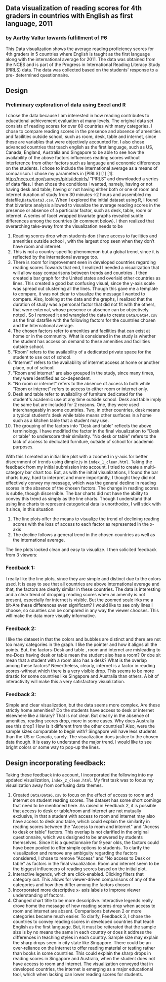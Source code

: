 ## Data visualization of reading scores for 4th graders in countries with English as first language, 2011

### by Aarthy Vallur towards fulfillment of P6

This Data visualization shows the average reading proficiency scores for 4th graders in 5 countries where English is taught as the first language along with the international average for 2011. The data was obtained from the NCES and is part of the Progress in International Reading Literacy Study (PIRLS) data. The data was collected based on the students' response to a pre- determined questionnaire. 

## Design
### Preliminary exploration of data using Excel and R
I chose the data because I am interested in how reading contributes to educational achievement evaluation at many levels. The original data set consists of reading scores for over 60 countries with many categories. I chose to compare reading scores in the presence and absence of amenities and facilities outside school, such as room, desk, table and internet, since these are variables that were objectively accounted for. I also chose advanced countries that teach english as the first language, such as US, Canada, England, Australia and Singapore to be able to see how the availability of the above factors influences reading scores without interference from other factors such as language and economic differences on the students. I chose to include the international average as a means of comparison. 
I chose my parameters in [PIRLS] [1]
 [1]: http://nces.ed.gov/surveys/pirls/idepirls/ "PIRLS"                           and downloaded a series of data files. I then chose the conditions I wanted, namely, having or not having desk and table; having or not having either both or one of room and internet duration of study from 30 minutes->2 hours and assembled my datafile,```Data/Data3.csv```.  When I explored the initial dataset using R, I found that bivariate analysis allowed to visualize the average reading scores in the presence or absence of a particular factor, such as desk, table, room or internet. A series of facet wrapped bivariate graphs revealed subtle differences among the countries (in comment below). I then realized that overarching take-away from the visualization needs to be
1. Reading scores drop when students don t have access to facilities and amenities outside school , with the largest drop seen when they don’t have room and internet.
2. This is not a  country-specific phenomenon but a global trend, since it is reflected by the international average too. 
3. There is room for improvement even in developed countries regarding reading scores 
Towards that end, I realized I needed a visualization that will allow easy comparisons between trends and countries .  I then created a bar graph for the United states and overlaid other countries as lines. This created a good but confusing visual, since the y-axis scale was spread out clustering all the lines. Though this gave me a template to compare, it was not clear to visualize the message I wanted to compare. 
Also, looking at the data and the graphs, I realized that the duration of study was a personal factor that did not fit with the others, that were external, whose presence or absence can be objectively noted . So I removed it and wrangled the data to create ```Data/Data4.csv```  as the final datafile with the following factors for the countries chosen and the International average.
1. The chosen factors refer to amenities and facilities that can exist at home or in the community. What is considered in the study is whether the student has access on demand to these amenities and facilities outside school.
2. “Room” refers to the availability of a dedicated private space for the student to use out of school. 
3. “Internet” refers to the availability of internet access at home or another place, out of school.
4. "Room and internet" are also grouped in the study, since many times, they were identified as co-dependent. 
5.  "No room or internet" refers to the absence of access to both while "Room or internet" refers to access to either room or internet only. 
6. Desk and table refer to availability of furniture dedicated for the student's academic use at any time outside school. Desk and table imply the same but are included for 2 reasons. One, they were used interchangeably in some countries. Two, in other countries, desk means a typical student's desk while table means other surfaces in a home such as a kitchen table that a student may use. 
7. The grouping of the factors into "Desk and table" reflects the above terminology. I have modified the factor in the final visualization to "Desk or table" to underscore their similarity. "No desk or table" refers to the lack of access to dedicated furniture,  outside of school for academic purposes.

With this I created an initial line plot with a zoomed in y-axis for better discernment of trends using dimple.js in `index_1_clean.html`.  Taking the feedback from my initial submission into account, I tried to create a multi-category bar chart too. But, as with the initial visualizations, I found the bar charts busy, hard to interpret and more importantly, I thought they did not effectively convey my message, which was the general decline in reading scores in the absence of the chosen factors. The change in reading scores is subtle, though discernible. The bar charts did not have the ability to convey this trend as simply as the line charts. Though I understand that using line charts to represent categorical data is unorthodox, I will stick with it since, in this situation
1.  The line plots offer the means to visualize the trend of declining reading scores with the loss of access to each factor as represented in the x- axis
2. The decline follows a general trend in the chosen countries as well as the international average.

The line plots looked clean and easy to visualize. I then solicited feedback from 3 viewers:
### Feedback 1:
I really like the line plots, since they are simple and distinct due to the colors used. It is easy to see that all countries are above international average and that, the factors are clearly similar in these countries. The data is interesting and a clear trend of dropping reading scores when an amenity is not present, especially for internet is visible. But the zoomed scale irks me a bit-Are these differences even significant? I would like to see only lines I choose, so counties can be compared in any way the viewer chooses. This will make the data more visually informative.
### Feedback 2:
I like the dataset in that the colors and bubbles are distinct and there are not too many categories in the graph. I like the pointer and how it aligns all the points. But, the factors-Desk and table , room and internet are misleading to me-Does having desk or table mean the student also has a room? Or doe sit mean that a student with a room also has a desk? What is the overlap among these factors? Nevertheless, clearly, internet is a factor in reading scores-without which there is a very visible drop. This seems to be more drastic for some countries like Singapore and Australia than others. A bit of interactivity will make this a very satisfactory visualization.
### Feedback 3:
Simple and clear visualization, but the data seems more complex. Are these strictly home amenities? Do the students have access to desk or internet elsewhere like a library? That is not clear. But clearly in the absence of amenities, reading scores drop, more in some cases. Why does Australia see this drop? How is it different from the other countries? Also, were the sample sizes comparable to begin with? Singapore will have less students than the US or Canada, surely. The visualization does justice to the chosen data though. It is easy to understand the major trend. I would like to see bright colors or some way to pop-up the lines.

## Design incorporating feedback:
Taking these feedback into account, I incorporated the following into my updated visualization, `index_2_clean.html`. My first task was to focus my visualization away from confusing data themes.
1. Created ```Data/Data6.csv``` to focus on the effect of access to room and internet on student reading scores. The dataset has some short comings that need to be mentioned here. As raised in Feedback 2, it is possible that access to desk or table/room and internet are not mutually exclusive, in that a student with access to room and internet may also have access to desk and table, which could explain the similarity in reading scores between the "Access to room and internet" and "Access to desk or table" factors. This overlap is not clarified in the original questionnaire, which was designed to be answered by students themselves. Since it is a questionnaire for 9 year olds, the factors could have been pooled to offer simple options to students. To clarify the visualization and remove any ambiguity regarding the factors considered, I chose to remove "Access" and "No access to Desk or table" as factors in the final visualization. Room and internet seem to be the biggest influencers of reading scores based on the initial plot.
2. Interactive legends, which are click-enabled. Clicking filters that category out. This allows for viewer-driven comparisons of any of the categories and how they differ among the factors chosen
3. Incorporated more descriptive x- axis labels to improve viewer understanding of factors. 
4. Changed chart title to be more descriptive.
Interactive legends really drove home the message of how reading scores drop when access to room and internet are absent. Comparisons between 2 or more categories became much easier. To clarify, Feedback 3,  I chose the countries to convey reading scores in developed countries that teach English as the first language. But, it must be reiterated that the sample size is by no means the same in each country or does it address the differences in teaching styles in each country. Sample size may explain the sharp drops seen in city state like Singapore. There could be an over-reliance on the internet to offer reading material or testing rather than books in some countries. This could explain the sharp drops in reading scores in Singapore and Australia,  when the student does not have access to room and internet. 
The visualization conveyed that in developed countries, the internet is emerging as a major educational tool, which when lacking can lower reading scores for students.
